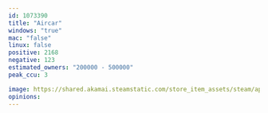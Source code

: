 ```yaml
---
id: 1073390
title: "Aircar"
windows: "true"
mac: "false"
linux: false
positive: 2168
negative: 123
estimated_owners: "200000 - 500000"
peak_ccu: 3

image: https://shared.akamai.steamstatic.com/store_item_assets/steam/apps/1073390/header.jpg?t=1574392904
opinions:
---
```

